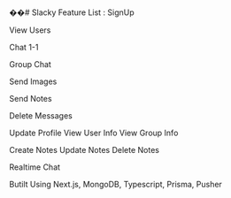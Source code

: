 ��#   S l a c k y 
 
 
Feature List :
   SignUp
   
   View Users
   
   Chat 1-1
   
   Group Chat
   
   Send Images
   
   Send Notes
   
   Delete Messages
   
   Update Profile
   View User Info
   View Group Info

   Create Notes
   Update Notes
   Delete Notes

   Realtime Chat

Butilt Using Next.js, MongoDB, Typescript, Prisma, Pusher




